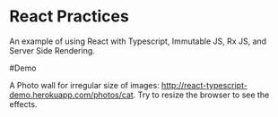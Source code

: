 # React Practices

An example of using React with Typescript, Immutable JS, Rx JS, and Server Side Rendering.

#Demo

A Photo wall for irregular size of images: http://react-typescript-demo.herokuapp.com/photos/cat.
Try to resize the browser to see the effects.
